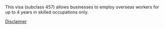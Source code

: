 This visa (subclass 457) allows businesses to employ overseas workers for up to 4 years in skilled occupations only.

[Disclaimer](#)
